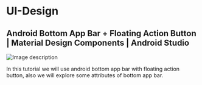 # UI-Design

## Android Bottom App Bar + Floating Action Button | Material Design Components | Android Studio

![Image description](https://i.ytimg.com/vi/db7TQYedZNE/maxresdefault.jpg)

In this tutorial we will use android bottom app bar with floating action button, also we will explore some attributes of bottom app bar.
